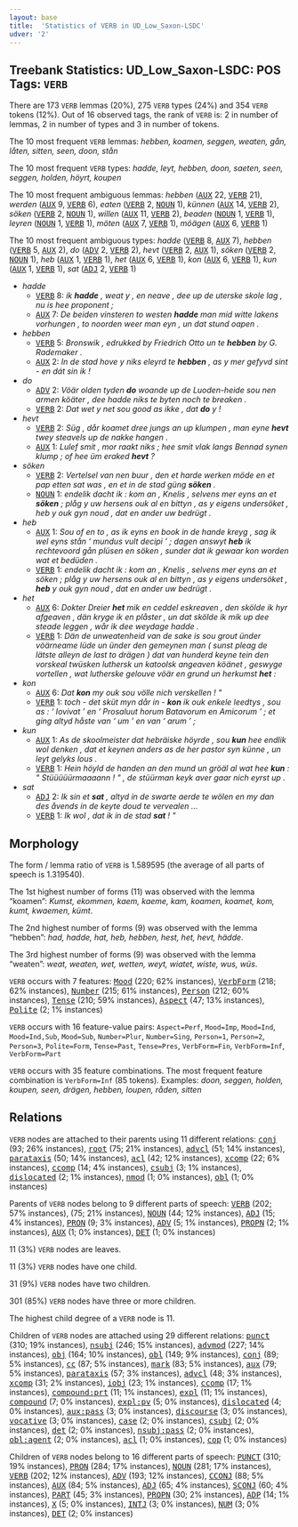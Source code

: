 ```yaml
---
layout: base
title:  'Statistics of VERB in UD_Low_Saxon-LSDC'
udver: '2'
---
```


## Treebank Statistics: UD_Low_Saxon-LSDC: POS Tags: `VERB`

There are 173 `VERB` lemmas (20%), 275 `VERB` types (24%) and 354 `VERB` tokens (12%).
Out of 16 observed tags, the rank of `VERB` is: 2 in number of lemmas, 2 in number of types and 3 in number of tokens.

The 10 most frequent `VERB` lemmas: <em>hebben, koamen, seggen, weaten, gån, låten, sitten, seen, doon, stån</em>

The 10 most frequent `VERB` types:  <em>hadde, leyt, hebben, doon, saeten, seen, seggen, holden, höyrt, koupen</em>

The 10 most frequent ambiguous lemmas: <em>hebben</em> (<tt><a href="nds_lsdc-pos-AUX.html">AUX</a></tt> 22, <tt><a href="nds_lsdc-pos-VERB.html">VERB</a></tt> 21), <em>werden</em> (<tt><a href="nds_lsdc-pos-AUX.html">AUX</a></tt> 9, <tt><a href="nds_lsdc-pos-VERB.html">VERB</a></tt> 6), <em>eaten</em> (<tt><a href="nds_lsdc-pos-VERB.html">VERB</a></tt> 2, <tt><a href="nds_lsdc-pos-NOUN.html">NOUN</a></tt> 1), <em>künnen</em> (<tt><a href="nds_lsdc-pos-AUX.html">AUX</a></tt> 14, <tt><a href="nds_lsdc-pos-VERB.html">VERB</a></tt> 2), <em>söken</em> (<tt><a href="nds_lsdc-pos-VERB.html">VERB</a></tt> 2, <tt><a href="nds_lsdc-pos-NOUN.html">NOUN</a></tt> 1), <em>willen</em> (<tt><a href="nds_lsdc-pos-AUX.html">AUX</a></tt> 11, <tt><a href="nds_lsdc-pos-VERB.html">VERB</a></tt> 2), <em>beaden</em> (<tt><a href="nds_lsdc-pos-NOUN.html">NOUN</a></tt> 1, <tt><a href="nds_lsdc-pos-VERB.html">VERB</a></tt> 1), <em>leyren</em> (<tt><a href="nds_lsdc-pos-NOUN.html">NOUN</a></tt> 1, <tt><a href="nds_lsdc-pos-VERB.html">VERB</a></tt> 1), <em>möten</em> (<tt><a href="nds_lsdc-pos-AUX.html">AUX</a></tt> 7, <tt><a href="nds_lsdc-pos-VERB.html">VERB</a></tt> 1), <em>möägen</em> (<tt><a href="nds_lsdc-pos-AUX.html">AUX</a></tt> 6, <tt><a href="nds_lsdc-pos-VERB.html">VERB</a></tt> 1)

The 10 most frequent ambiguous types:  <em>hadde</em> (<tt><a href="nds_lsdc-pos-VERB.html">VERB</a></tt> 8, <tt><a href="nds_lsdc-pos-AUX.html">AUX</a></tt> 7), <em>hebben</em> (<tt><a href="nds_lsdc-pos-VERB.html">VERB</a></tt> 5, <tt><a href="nds_lsdc-pos-AUX.html">AUX</a></tt> 2), <em>do</em> (<tt><a href="nds_lsdc-pos-ADV.html">ADV</a></tt> 2, <tt><a href="nds_lsdc-pos-VERB.html">VERB</a></tt> 2), <em>hevt</em> (<tt><a href="nds_lsdc-pos-VERB.html">VERB</a></tt> 2, <tt><a href="nds_lsdc-pos-AUX.html">AUX</a></tt> 1), <em>söken</em> (<tt><a href="nds_lsdc-pos-VERB.html">VERB</a></tt> 2, <tt><a href="nds_lsdc-pos-NOUN.html">NOUN</a></tt> 1), <em>heb</em> (<tt><a href="nds_lsdc-pos-AUX.html">AUX</a></tt> 1, <tt><a href="nds_lsdc-pos-VERB.html">VERB</a></tt> 1), <em>het</em> (<tt><a href="nds_lsdc-pos-AUX.html">AUX</a></tt> 6, <tt><a href="nds_lsdc-pos-VERB.html">VERB</a></tt> 1), <em>kon</em> (<tt><a href="nds_lsdc-pos-AUX.html">AUX</a></tt> 6, <tt><a href="nds_lsdc-pos-VERB.html">VERB</a></tt> 1), <em>kun</em> (<tt><a href="nds_lsdc-pos-AUX.html">AUX</a></tt> 1, <tt><a href="nds_lsdc-pos-VERB.html">VERB</a></tt> 1), <em>sat</em> (<tt><a href="nds_lsdc-pos-ADJ.html">ADJ</a></tt> 2, <tt><a href="nds_lsdc-pos-VERB.html">VERB</a></tt> 1)


* <em>hadde</em>
  * <tt><a href="nds_lsdc-pos-VERB.html">VERB</a></tt> 8: <em>ik <b>hadde</b> , weat y , en neave , dee up de uterske skole lag , nu is hee proponent ;</em>
  * <tt><a href="nds_lsdc-pos-AUX.html">AUX</a></tt> 7: <em>De beiden vinsteren to westen <b>hadde</b> man mid witte lakens vorhungen , to noorden weer man eyn , un dat stund oapen .</em>
* <em>hebben</em>
  * <tt><a href="nds_lsdc-pos-VERB.html">VERB</a></tt> 5: <em>Bronswik , edrukked by Friedrich Otto un te <b>hebben</b> by G. Rademaker .</em>
  * <tt><a href="nds_lsdc-pos-AUX.html">AUX</a></tt> 2: <em>In de stad hove y niks eleyrd te <b>hebben</b> , as y mer gefyvd sint - en dát sin ik !</em>
* <em>do</em>
  * <tt><a href="nds_lsdc-pos-ADV.html">ADV</a></tt> 2: <em>Vöär olden tyden <b>do</b> woande up de Luoden-heide sou nen armen köäter , dee hadde niks te byten noch te breaken .</em>
  * <tt><a href="nds_lsdc-pos-VERB.html">VERB</a></tt> 2: <em>Dat wet y net sou good as ikke , dat <b>do</b> y !</em>
* <em>hevt</em>
  * <tt><a href="nds_lsdc-pos-VERB.html">VERB</a></tt> 2: <em>Süg , dår koamet dree jungs an up klumpen , man eyne <b>hevt</b> twey steavels up de nakke hangen .</em>
  * <tt><a href="nds_lsdc-pos-AUX.html">AUX</a></tt> 1: <em>Lulef smit , mor raakt niks ; hee smit vlak langs Bennad synen klump ; of hee üm eraked <b>hevt</b> ?</em>
* <em>söken</em>
  * <tt><a href="nds_lsdc-pos-VERB.html">VERB</a></tt> 2: <em>Vertelsel van nen buur , den et harde werken möde en et pap etten sat was , en et in de stad güng <b>söken</b> .</em>
  * <tt><a href="nds_lsdc-pos-NOUN.html">NOUN</a></tt> 1: <em>endelik dacht ik : kom an , Knelis , selvens mer eyns an et <b>söken</b> ; plåg y uw hersens ouk al en bittyn , as y eigens undersöket , heb y ouk gyn noud , dat en ander uw bedrügt .</em>
* <em>heb</em>
  * <tt><a href="nds_lsdc-pos-AUX.html">AUX</a></tt> 1: <em>Sou of en to , as ik eyns en book in de hande kreyg , sag ik wel eyns stån ‘ mundus vult decipi ’ ; dagen answyt <b>heb</b> ik rechtevoord gån plüsen en söken , sunder dat ik gewaar kon worden wat et bedüden .</em>
  * <tt><a href="nds_lsdc-pos-VERB.html">VERB</a></tt> 1: <em>endelik dacht ik : kom an , Knelis , selvens mer eyns an et söken ; plåg y uw hersens ouk al en bittyn , as y eigens undersöket , <b>heb</b> y ouk gyn noud , dat en ander uw bedrügt .</em>
* <em>het</em>
  * <tt><a href="nds_lsdc-pos-AUX.html">AUX</a></tt> 6: <em>Dokter Dreier <b>het</b> mik en ceddel eskreaven , den skölde ik hyr afgeaven , dän kryge ik en plåster , un dat skölde ik mik up dee steade leggen , wår ik dee weydage hadde .</em>
  * <tt><a href="nds_lsdc-pos-VERB.html">VERB</a></tt> 1: <em>Dän de unweatenheid van de sake is sou grout ünder vöärneame lüde un ünder den gemeynen man ( sunst pleag de lätste alleyn de last to drägen ) dat van hunderd keyne tein den vorskeal twüsken luthersk un katoolsk angeaven köänet , geswyge vortellen , wat lutherske gelouve vöär en grund un herkumst <b>het</b> :</em>
* <em>kon</em>
  * <tt><a href="nds_lsdc-pos-AUX.html">AUX</a></tt> 6: <em>Dat <b>kon</b> my ouk sou völle nich verskellen ! "</em>
  * <tt><a href="nds_lsdc-pos-VERB.html">VERB</a></tt> 1: <em>toch - det sküt myn dår in - <b>kon</b> ik ouk enkele leedtys , sou as : ‘ Iovivat ’ en ‘ Prosaluut horum Batavorum en Amicorum ’ ; et ging altyd håste van ‘ um ’ en van ‘ arum ’ ;</em>
* <em>kun</em>
  * <tt><a href="nds_lsdc-pos-AUX.html">AUX</a></tt> 1: <em>As de skoolmeister dat hebräiske höyrde , sou <b>kun</b> hee endlik wol denken , dat et keynen anders as de her pastor syn künne , un leyt gelyks lous .</em>
  * <tt><a href="nds_lsdc-pos-VERB.html">VERB</a></tt> 1: <em>Hein höyld de handen an den mund un gröäl al wat hee <b>kun</b> : " Stüüüüürmaaaann ! " , de stüürman keyk aver gaar nich eyrst up .</em>
* <em>sat</em>
  * <tt><a href="nds_lsdc-pos-ADJ.html">ADJ</a></tt> 2: <em>Ik sin et <b>sat</b> , altyd in de swarte aerde te wölen en my dan des åvends in de keyte doud te vervealen ...</em>
  * <tt><a href="nds_lsdc-pos-VERB.html">VERB</a></tt> 1: <em>Ik wol , dat ik in de stad <b>sat</b> ! "</em>

## Morphology

The form / lemma ratio of `VERB` is 1.589595 (the average of all parts of speech is 1.319540).

The 1st highest number of forms (11) was observed with the lemma “koamen”: <em>Kumst, ekommen, kaem, kaeme, kam, koamen, koamet, kom, kumt, kwaemen, kümt</em>.

The 2nd highest number of forms (9) was observed with the lemma “hebben”: <em>had, hadde, hat, heb, hebben, hest, het, hevt, hädde</em>.

The 3rd highest number of forms (9) was observed with the lemma “weaten”: <em>weat, weaten, wet, wetten, weyt, wiatet, wiste, wus, wüs</em>.

`VERB` occurs with 7 features: <tt><a href="nds_lsdc-feat-Mood.html">Mood</a></tt> (220; 62% instances), <tt><a href="nds_lsdc-feat-VerbForm.html">VerbForm</a></tt> (218; 62% instances), <tt><a href="nds_lsdc-feat-Number.html">Number</a></tt> (215; 61% instances), <tt><a href="nds_lsdc-feat-Person.html">Person</a></tt> (212; 60% instances), <tt><a href="nds_lsdc-feat-Tense.html">Tense</a></tt> (210; 59% instances), <tt><a href="nds_lsdc-feat-Aspect.html">Aspect</a></tt> (47; 13% instances), <tt><a href="nds_lsdc-feat-Polite.html">Polite</a></tt> (2; 1% instances)

`VERB` occurs with 16 feature-value pairs: `Aspect=Perf`, `Mood=Imp`, `Mood=Ind`, `Mood=Ind,Sub`, `Mood=Sub`, `Number=Plur`, `Number=Sing`, `Person=1`, `Person=2`, `Person=3`, `Polite=Form`, `Tense=Past`, `Tense=Pres`, `VerbForm=Fin`, `VerbForm=Inf`, `VerbForm=Part`

`VERB` occurs with 35 feature combinations.
The most frequent feature combination is `VerbForm=Inf` (85 tokens).
Examples: <em>doon, seggen, holden, koupen, seen, drägen, hebben, loupen, råden, sitten</em>


## Relations

`VERB` nodes are attached to their parents using 11 different relations: <tt><a href="nds_lsdc-dep-conj.html">conj</a></tt> (93; 26% instances), <tt><a href="nds_lsdc-dep-root.html">root</a></tt> (75; 21% instances), <tt><a href="nds_lsdc-dep-advcl.html">advcl</a></tt> (51; 14% instances), <tt><a href="nds_lsdc-dep-parataxis.html">parataxis</a></tt> (50; 14% instances), <tt><a href="nds_lsdc-dep-acl.html">acl</a></tt> (42; 12% instances), <tt><a href="nds_lsdc-dep-xcomp.html">xcomp</a></tt> (22; 6% instances), <tt><a href="nds_lsdc-dep-ccomp.html">ccomp</a></tt> (14; 4% instances), <tt><a href="nds_lsdc-dep-csubj.html">csubj</a></tt> (3; 1% instances), <tt><a href="nds_lsdc-dep-dislocated.html">dislocated</a></tt> (2; 1% instances), <tt><a href="nds_lsdc-dep-nmod.html">nmod</a></tt> (1; 0% instances), <tt><a href="nds_lsdc-dep-obl.html">obl</a></tt> (1; 0% instances)

Parents of `VERB` nodes belong to 9 different parts of speech: <tt><a href="nds_lsdc-pos-VERB.html">VERB</a></tt> (202; 57% instances),  (75; 21% instances), <tt><a href="nds_lsdc-pos-NOUN.html">NOUN</a></tt> (44; 12% instances), <tt><a href="nds_lsdc-pos-ADJ.html">ADJ</a></tt> (15; 4% instances), <tt><a href="nds_lsdc-pos-PRON.html">PRON</a></tt> (9; 3% instances), <tt><a href="nds_lsdc-pos-ADV.html">ADV</a></tt> (5; 1% instances), <tt><a href="nds_lsdc-pos-PROPN.html">PROPN</a></tt> (2; 1% instances), <tt><a href="nds_lsdc-pos-AUX.html">AUX</a></tt> (1; 0% instances), <tt><a href="nds_lsdc-pos-DET.html">DET</a></tt> (1; 0% instances)

11 (3%) `VERB` nodes are leaves.

11 (3%) `VERB` nodes have one child.

31 (9%) `VERB` nodes have two children.

301 (85%) `VERB` nodes have three or more children.

The highest child degree of a `VERB` node is 11.

Children of `VERB` nodes are attached using 29 different relations: <tt><a href="nds_lsdc-dep-punct.html">punct</a></tt> (310; 19% instances), <tt><a href="nds_lsdc-dep-nsubj.html">nsubj</a></tt> (246; 15% instances), <tt><a href="nds_lsdc-dep-advmod.html">advmod</a></tt> (227; 14% instances), <tt><a href="nds_lsdc-dep-obj.html">obj</a></tt> (164; 10% instances), <tt><a href="nds_lsdc-dep-obl.html">obl</a></tt> (149; 9% instances), <tt><a href="nds_lsdc-dep-conj.html">conj</a></tt> (89; 5% instances), <tt><a href="nds_lsdc-dep-cc.html">cc</a></tt> (87; 5% instances), <tt><a href="nds_lsdc-dep-mark.html">mark</a></tt> (83; 5% instances), <tt><a href="nds_lsdc-dep-aux.html">aux</a></tt> (79; 5% instances), <tt><a href="nds_lsdc-dep-parataxis.html">parataxis</a></tt> (57; 3% instances), <tt><a href="nds_lsdc-dep-advcl.html">advcl</a></tt> (48; 3% instances), <tt><a href="nds_lsdc-dep-xcomp.html">xcomp</a></tt> (31; 2% instances), <tt><a href="nds_lsdc-dep-iobj.html">iobj</a></tt> (23; 1% instances), <tt><a href="nds_lsdc-dep-ccomp.html">ccomp</a></tt> (17; 1% instances), <tt><a href="nds_lsdc-dep-compound-prt.html">compound:prt</a></tt> (11; 1% instances), <tt><a href="nds_lsdc-dep-expl.html">expl</a></tt> (11; 1% instances), <tt><a href="nds_lsdc-dep-compound.html">compound</a></tt> (7; 0% instances), <tt><a href="nds_lsdc-dep-expl-pv.html">expl:pv</a></tt> (5; 0% instances), <tt><a href="nds_lsdc-dep-dislocated.html">dislocated</a></tt> (4; 0% instances), <tt><a href="nds_lsdc-dep-aux-pass.html">aux:pass</a></tt> (3; 0% instances), <tt><a href="nds_lsdc-dep-discourse.html">discourse</a></tt> (3; 0% instances), <tt><a href="nds_lsdc-dep-vocative.html">vocative</a></tt> (3; 0% instances), <tt><a href="nds_lsdc-dep-case.html">case</a></tt> (2; 0% instances), <tt><a href="nds_lsdc-dep-csubj.html">csubj</a></tt> (2; 0% instances), <tt><a href="nds_lsdc-dep-det.html">det</a></tt> (2; 0% instances), <tt><a href="nds_lsdc-dep-nsubj-pass.html">nsubj:pass</a></tt> (2; 0% instances), <tt><a href="nds_lsdc-dep-obl-agent.html">obl:agent</a></tt> (2; 0% instances), <tt><a href="nds_lsdc-dep-acl.html">acl</a></tt> (1; 0% instances), <tt><a href="nds_lsdc-dep-cop.html">cop</a></tt> (1; 0% instances)

Children of `VERB` nodes belong to 16 different parts of speech: <tt><a href="nds_lsdc-pos-PUNCT.html">PUNCT</a></tt> (310; 19% instances), <tt><a href="nds_lsdc-pos-PRON.html">PRON</a></tt> (284; 17% instances), <tt><a href="nds_lsdc-pos-NOUN.html">NOUN</a></tt> (281; 17% instances), <tt><a href="nds_lsdc-pos-VERB.html">VERB</a></tt> (202; 12% instances), <tt><a href="nds_lsdc-pos-ADV.html">ADV</a></tt> (193; 12% instances), <tt><a href="nds_lsdc-pos-CCONJ.html">CCONJ</a></tt> (88; 5% instances), <tt><a href="nds_lsdc-pos-AUX.html">AUX</a></tt> (84; 5% instances), <tt><a href="nds_lsdc-pos-ADJ.html">ADJ</a></tt> (65; 4% instances), <tt><a href="nds_lsdc-pos-SCONJ.html">SCONJ</a></tt> (60; 4% instances), <tt><a href="nds_lsdc-pos-PART.html">PART</a></tt> (45; 3% instances), <tt><a href="nds_lsdc-pos-PROPN.html">PROPN</a></tt> (30; 2% instances), <tt><a href="nds_lsdc-pos-ADP.html">ADP</a></tt> (14; 1% instances), <tt><a href="nds_lsdc-pos-X.html">X</a></tt> (5; 0% instances), <tt><a href="nds_lsdc-pos-INTJ.html">INTJ</a></tt> (3; 0% instances), <tt><a href="nds_lsdc-pos-NUM.html">NUM</a></tt> (3; 0% instances), <tt><a href="nds_lsdc-pos-DET.html">DET</a></tt> (2; 0% instances)

